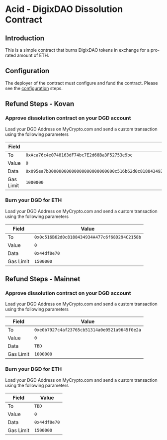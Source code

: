# Acid - DigixDAO Dissolution Contract

## Introduction

This is a simple contract that burns DigixDAO tokens in exchange for a pro-rated amount of ETH.

## Configuration

The deployer of the contract must configure and fund the contract.  Please see the [configuration](https://github.com/DigixGlobal/acid-solidity/blob/master/DEPLOYMENT.md) steps.

## Refund Steps - Kovan

### Approve dissolution contract on your DGD account

Load your DGD Address on MyCrypto.com and send a custom transaction using the following parameters

| Field | Value |
|-------|-------|
| To | `0xAca76c4e0748163dF74bc7E2d68Ba3F52753e9bc` |
| Value | `0` |
| Data | `0x095ea7b30000000000000000000000000c516b62d0c8188434934a477c6f68d294c2158b00000000000000000000000000000000000000000000000000071afd498d0000`  |
| Gas Limit | `1000000` |


### Burn your DGD for ETH

Load your DGD Address on MyCrypto.com and send a custom transaction using the following parameters

| Field | Value |
|-------|-------|
| To | `0x0c516B62d0c8188434934A477c6f68D294C2158b` |
| Value | `0` |
| Data | `0x44df8e70` |
| Gas Limit | `1500000` |

## Refund Steps - Mainnet

### Approve dissolution contract on your DGD account

Load your DGD Address on MyCrypto.com and send a custom transaction using the following parameters

| Field | Value |
|-------|-------|
| To | `0xe0b7927c4af23765cb51314a0e0521a9645f0e2a` |
| Value | `0` |
| Data | `TBD`  |
| Gas Limit | `1000000` |


### Burn your DGD for ETH

Load your DGD Address on MyCrypto.com and send a custom transaction using the following parameters

| Field | Value |
|-------|-------|
| To | `TBD` |
| Value | `0` |
| Data | `0x44df8e70` |
| Gas Limit | `1500000` |
